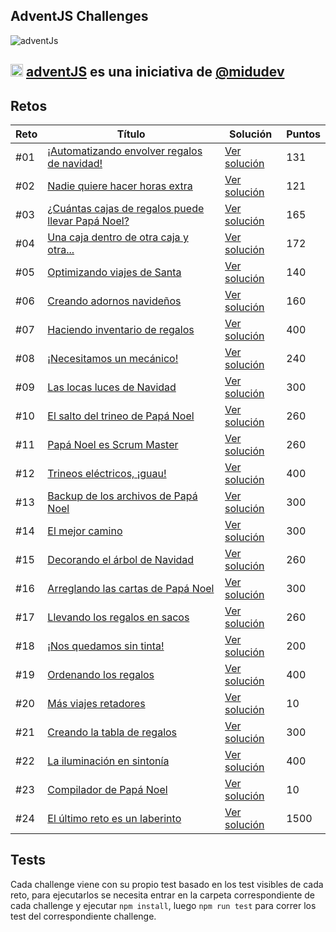 ## AdventJS Challenges

![adventJs](https://i.imgur.com/iv17QFL.png)

## <img src="https://adventjs.dev/android-icon-192x192.png" width="20" height="20" /> <strong> [adventJS](https://adventjs.dev/es) es una iniciativa de [@midudev](https://midu.dev/)</strong>


## Retos

| Reto | Título                                                                                          | Solución                          | Puntos |
| ---  | ----------------------------------------------------------------------------------------------- | --------------------------------- | ------ |
| #01  | [¡Automatizando envolver regalos de navidad!](https://adventjs.dev/es/challenges/2022/1)        | [Ver solución](./challenge01/)    |  131   |
| #02  | [Nadie quiere hacer horas extra](https://adventjs.dev/es/challenges/2022/2)                     | [Ver solución](./challenge02/)    |  121   |
| #03  | [¿Cuántas cajas de regalos puede llevar Papá Noel?](https://adventjs.dev/es/challenges/2022/3)  | [Ver solución](./challenge03/)    |  165   |
| #04  | [Una caja dentro de otra caja y otra...](https://adventjs.dev/es/challenges/2022/4)             | [Ver solución](./challenge04/)    |  172   |
| #05  | [Optimizando viajes de Santa](https://adventjs.dev/es/challenges/2022/5)                        | [Ver solución](./challenge05/)    |  140   |
| #06  | [Creando adornos navideños](https://adventjs.dev/es/challenges/2022/6)                          | [Ver solución](./challenge06/)    |  160   |
| #07  | [Haciendo inventario de regalos](https://adventjs.dev/es/challenges/2022/7)                     | [Ver solución](./challenge07/)    |  400   |
| #08  | [¡Necesitamos un mecánico!](https://adventjs.dev/es/challenges/2022/8)                          | [Ver solución](./challenge08/)    |  240   |
| #09  | [Las locas luces de Navidad](https://adventjs.dev/es/challenges/2022/9)                         | [Ver solución](./challenge09/)    |  300   |
| #10  | [El salto del trineo de Papá Noel](https://adventjs.dev/es/challenges/2022/10)                  | [Ver solución](./challenge10/)    |  260   |
| #11  | [Papá Noel es Scrum Master](https://adventjs.dev/es/challenges/2022/11)                         | [Ver solución](./challenge11/)    |  260   |
| #12  | [Trineos eléctricos, ¡guau!](https://adventjs.dev/es/challenges/2022/12)                        | [Ver solución](./challenge12/)    |  400   |
| #13  | [Backup de los archivos de Papá Noel](https://adventjs.dev/es/challenges/2022/13)               | [Ver solución](./challenge13/)    |  300   |
| #14  | [El mejor camino](https://adventjs.dev/es/challenges/2022/14)                                   | [Ver solución](./challenge14/)    |  300   |
| #15  | [Decorando el árbol de Navidad](https://adventjs.dev/es/challenges/2022/15)                     | [Ver solución](./challenge15/)    |  260   |
| #16  | [Arreglando las cartas de Papá Noel](https://adventjs.dev/es/challenges/2022/16)                | [Ver solución](./challenge16/)    |  300   |
| #17  | [Llevando los regalos en sacos](https://adventjs.dev/es/challenges/2022/17)                     | [Ver solución](./challenge17/)    |  260   |
| #18  | [¡Nos quedamos sin tinta!](https://adventjs.dev/es/challenges/2022/18)                          | [Ver solución](./challenge18/)    |  200   |
| #19  | [Ordenando los regalos](https://adventjs.dev/es/challenges/2022/19)                             | [Ver solución](./challenge19/)    |  400   |
| #20  | [Más viajes retadores](https://adventjs.dev/es/challenges/2022/20)                              | [Ver solución](./challenge20/)    |   10   |
| #21  | [Creando la tabla de regalos](https://adventjs.dev/es/challenges/2022/21)                       | [Ver solución](./challenge21/)    |  300   |
| #22  | [La iluminación en sintonía](https://adventjs.dev/es/challenges/2022/22)                        | [Ver solución](./challenge22/)    |  400   |
| #23  | [Compilador de Papá Noel](https://adventjs.dev/es/challenges/2022/23)                           | [Ver solución](./challenge23/)    |   10   |
| #24  | [El último reto es un laberinto](https://adventjs.dev/es/challenges/2022/24)                    | [Ver solución](./challenge24/)    | 1500   |

## Tests

Cada challenge viene con su propio test basado en los test visibles de cada reto, para ejecutarlos se necesita entrar en la carpeta correspondiente de cada challenge y ejecutar `npm install`, luego `npm run test` para correr los test del correspondiente challenge.
